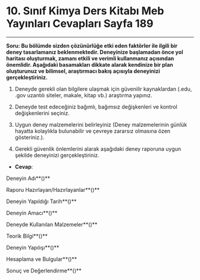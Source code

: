 # 10. Sınıf Kimya Ders Kitabı Meb Yayınları Cevapları Sayfa 189

---

**Soru: Bu bölümde sizden çözünürlüğe etki eden faktörler ile ilgili bir deney tasarlamanız beklenmektedir. Deneyinize başlamadan önce yol haritası oluşturmak, zamanı etkili ve verimli kullanmanız açısından önemlidir. Aşağıdaki basamakları dikkate alarak kendinize bir plan oluşturunuz ve bilimsel, araştırmacı bakış açısıyla deneyinizi gerçekleştiriniz.**

1. Deneyde gerekli olan bilgilere ulaşmak için güvenilir kaynaklardan (.edu, .gov uzantılı siteler, makale, kitap vb.) araştırma yapınız.

 2. Deneyde test edeceğiniz bağımlı, bağımsız değişkenleri ve kontrol değişkenlerini seçiniz.

 3. Uygun deney malzemelerini belirleyiniz (Deney malzemelerinin günlük hayatta kolaylıkla bulunabilir ve çevreye zararsız olmasına özen gösteriniz.).

 4. Gerekli güvenlik önlemlerini alarak aşağıdaki deney raporuna uygun şekilde deneyinizi gerçekleştiriniz.

-   **Cevap**:

Deneyin Adı**()**

 Raporu Hazırlayan/Hazırlayanlar**()**

 Deneyin Yapıldığı Tarih**()**

 Deneyin Amacı**()**

 Deneyde Kullanılan Malzemeler**()**

 Teorik Bilgi**()**

 Deneyin Yapılışı**()**

 Hesaplama ve Bulgular**()**

 Sonuç ve Değerlendirme**()**